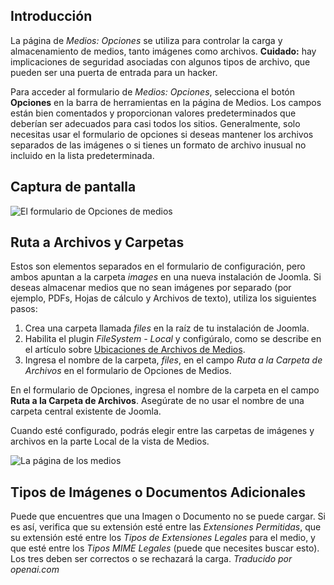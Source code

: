 <!-- Filename: J4.x:Media:_Options / Display title: Medios: Opciones -->

## Introducción

La página de *Medios: Opciones* se utiliza para controlar la carga y almacenamiento de medios, tanto imágenes como archivos. **Cuidado:** hay implicaciones de seguridad asociadas con algunos tipos de archivo, que pueden ser una puerta de entrada para un hacker.

Para acceder al formulario de *Medios: Opciones*, selecciona el botón **Opciones** en la barra de herramientas en la página de Medios. Los campos están bien comentados y proporcionan valores predeterminados que deberían ser adecuados para casi todos los sitios. Generalmente, solo necesitas usar el formulario de opciones si deseas mantener los archivos separados de las imágenes o si tienes un formato de archivo inusual no incluido en la lista predeterminada.

## Captura de pantalla

![El formulario de Opciones de medios](../../../en/images/media/media-options.png)

## Ruta a Archivos y Carpetas

Estos son elementos separados en el formulario de configuración, pero ambos apuntan a la carpeta *images* en una nueva instalación de Joomla. Si deseas almacenar medios que no sean imágenes por separado (por ejemplo, PDFs, Hojas de cálculo y Archivos de texto), utiliza los siguientes pasos:

1. Crea una carpeta llamada *files* en la raíz de tu instalación de Joomla.
2. Habilita el plugin *FileSystem - Local* y configúralo, como se describe en el 
   artículo sobre [Ubicaciones de Archivos de Medios](jdocmanual?article=user/media/media-file-locations).
3. Ingresa el nombre de la carpeta, *files*, en el campo *Ruta a la Carpeta de Archivos* en el formulario de Opciones de Medios.

En el formulario de Opciones, ingresa el nombre de la carpeta en el campo **Ruta a la Carpeta de Archivos**. Asegúrate de no usar el nombre de una carpeta central existente de Joomla.

Cuando esté configurado, podrás elegir entre las carpetas de imágenes y archivos en la parte Local de la vista de Medios.

![La página de los medios](../../../en/images/media/media-sample-data-cassiopeia.png)

## Tipos de Imágenes o Documentos Adicionales

Puede que encuentres que una Imagen o Documento no se puede cargar. Si es así, verifica que su extensión esté entre las *Extensiones Permitidas*, que su extensión esté entre los *Tipos de Extensiones Legales* para el medio, y que esté entre los *Tipos MIME Legales* (puede que necesites buscar esto). Los tres deben ser correctos o se rechazará la carga.
*Traducido por openai.com*

